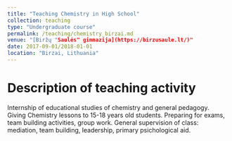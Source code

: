 ```yaml
---
title: "Teaching Chemistry in High School"
collection: teaching
type: "Undergraduate course"
permalink: /teaching/chemistry_birzai.md
venue: "[Biržų "Saulės" gimnazija](https://birzusaule.lt/)"
date: 2017-09-01/2018-01-01
location: "Birzai, Lithuania"
---
```


Description of teaching activity
======

Internship of educational studies of chemistry and general pedagogy. Giving Chemistry lessons to 15-18 years old students. Preparing for exams, team building activities, group work. General supervision of class: mediation, team building, leadership, primary psichological aid.
